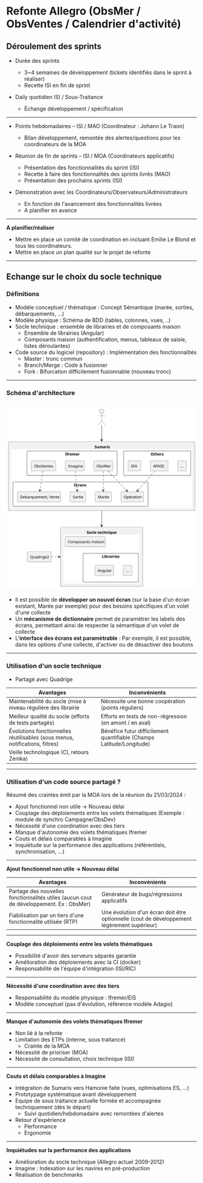 # Refonte Allegro (ObsMer / ObsVentes / Calendrier d'activité)

## Déroulement des sprints

- Durée des sprints
  - 3~4 semaines de développement (tickets identifiés dans le sprint à réaliser)
  - Recette ISI en fin de sprint

- Daily quotidien ISI / Sous-Traitance
  - Échange développement / spécification

---

- Points hebdomadaires – ISI / MAO (Coordinateur : Johann Le Traon)
  - Bilan développement, remontée des alertes/questions pour les coordinateurs de la MOA

- Réunion de fin de sprints – ISI / MOA (Coordinateurs applicatifs)
  - Présentation des fonctionnalités du sprint (ISI)
  - Recette à faire des fonctionnalités des sprints livrés (MAO) 
  - Présentation des prochains sprints (ISI)

- Démonstration avec les Coordinateurs/Observateurs/Administrateurs
  - En fonction de l'avancement des fonctionnalités livrées
  - A planifier en avance

---
**A planifier/réaliser**
- Mettre en place un comité de coordination en incluant Emilie Le Blond et tous les coordinateurs.
- Mettre en place un plan qualité sur le projet de refonte

---

## Echange sur le choix du socle technique

### Définitions
- Modèle conceptuel / thématique : Concept Sémantique (marée, sorties, débarquements, ...)
- Modèle physique : Schéma de BDD (tables, colonnes, vues, ..)
- Socle technique : ensemble de librairies et de composants maison
  - Ensemble de librairies (Angular)
  - Composants maison (authentification, menus, tableaux de saisie, listes déroulantes)
- Code source du logiciel (repository) : Implémentation des fonctionnalités
   - Master : tronc commun
   - Branch/Merge : Code à fusionner 
   - Fork : Bifurcation difficilement fusionnable (nouveau tronc)

---
### Schéma d'architecture
![ui-sumaris-architecture](/projects/common/crr/images/architecture-sumaris.svg)<!-- .element height="60%" width="60%" -->
---

- Il est possible de **développer un nouvel écran** (sur la base d'un écran existant, Marée par exemple) pour des besoins spécifiques d'un volet d'une collecte
- Un **mécanisme de dictionnaire** permet de paramètrer les labels des écrans, permettant ainsi de respecter la sémantique d'un volet de collecte
- L'**interface des écrans est paramètrable** : Par exemple, il est possible, dans les options d'une collecte, d'activer ou de désactiver des boutons

---
### Utilisation d'un **socle technique**

- Partagé avec Quadrige

| Avantages                                                                    | Inconvénients                                                        |
|------------------------------------------------------------------------------|----------------------------------------------------------------------|
| Maintenabilité du socle (mise à niveau régulière des librairie               | Nécessite une bonne coopération (points réguliers)                   | 
| Meilleur qualité du socle (efforts de tests partagés)                        | Efforts en tests de non-régression (en amont / en aval)              | 
| Évolutions fonctionnelles réutilisables (sous menus, notifications, filtres) | Bénéfice futur difficilement quantifiable (Champs Latitude/Longitude) |
| Veille technologique (CI, retours Zenika)                                    |                                                                      |                                 
<!-- .element: class="font-size-small" -->

---

### Utilisation d'un **code source partagé** ?

Résumé des craintes émit par la MOA lors de la réunion du 21/03/2024 :
- Ajout fonctionnel non utile -> Nouveau délai
- Couplage des déploiements entre les volets thématiques (Exemple : module de synchro Campagne/ObsDev) 
- Nécessité d'une coordination avec des tiers 
- Manque d'autonomie des volets thématiques Ifremer
- Couts et délais comparables à Imagine
- Inquiétude sur la performance des applications (référentiels, synchronisation, ...)

---

**Ajout fonctionnel non utile -> Nouveau délai**

| Avantages                                                                               | Inconvénients                                                                               |
|-----------------------------------------------------------------------------------------|---------------------------------------------------------------------------------------------|
| Partage des nouvelles fonctionnalités utiles (aucun cout de développement. Ex : ObsMer) | Générateur de bugs/régressions applicatifs                                                  | 
| Fiabilisation par un tiers d'une fonctionnalité utilisée (RTP)                          | Une évolution d'un écran doit être optionnelle (cout de développement légèrement supérieur) | 
<!-- .element: class="font-size-small" -->

---

**Couplage des déploiements entre les volets thématiques**
- Possibilité d'avoir des serveurs séparés garantie 
- Amélioration des déploiements avec la CI (docker)
- Responsabilité de l'équipe d'intégration (ISI/RIC)

---

**Nécessité d'une coordination avec des tiers**
- Responsabilité du modèle physique : Ifremer/EIS
- Modèle conceptuel (pas d'évolution, référence modèle Adagio)

---

**Manque d'autonomie des volets thématiques Ifremer**
- Non lié à la refonte 
- Limitation des ETPs (interne, sous traitance)
  - Crainte de la MOA
- Nécessité de prioriser (MOA)
- Nécessité de consultation, choix technique (ISI)

---

**Couts et délais comparables à Imagine**
- Intégration de Sumaris vers Hamonie faite (vues, optimisations ES, ...)
- Prototypage systématique avant développement
- Equipe de sous traitance actuelle formée et accompagnée techniquement (dès le départ)
  - Suivi quotidien/hebdomadaire avec remontées d'alertes
- Retour d'expérience 
  - Performance
  - Ergonomie

---

**Inquiétudes sur la performance des applications**
- Amélioration du socle technique (Allegro actuel 2009-2012)
- Imagine : Indexation sur les navires en pré-production
- Réalisation de benchmarks 

